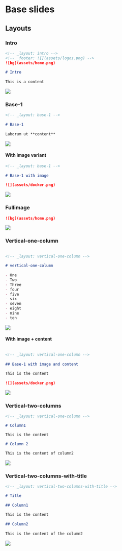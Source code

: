# Base slides

## Layouts

### Intro

```md
<!-- _layout: intro -->  
<!-- _footer: ![](assets/logos.png) -->  
![bg](assets/home.png)  
  
# Intro  
  
This is a content
```

![](docs/intro.png)

### Base-1

```md
<!-- _layout: base-1 -->  
  
# Base-1  
  
Laborum ut **content**
```

![](docs/base1.png)

#### With image variant

```md
<!-- _layout: base-1 -->  
  
# Base-1 with image  
  
![](assets/docker.png)
```

![](https://i.imgur.com/uziiSvZ.png)

### Fullimage

```md
![bg](assets/home.png)
```

![](docs/fullimage.png)

### Vertical-one-column

```md
  
<!-- _layout: vertical-one-column -->  
  
# vertical-one-column  
  
- One  
- Two  
- Three  
- four  
- five  
- six  
- seven  
- eight  
- nine  
- ten  

```

![](docs/vertical-one-column.png)

#### With image + content

```md
  
<!-- _layout: vertical-one-column -->  
  
## Base-1 with image and content  
  
This is the content  
  
![](assets/docker.png)
```

![](https://i.imgur.com/yC8MPHD.png)

### Vertical-two-columns

```md
<!-- _layout: vertical-one-column -->  

# Column1

This is the content

# Column 2

This is the content of column2

```

![](docs/vertical-two-columns.png)

### Vertical-two-columns-with-title

```md
<!-- _layout: vertical-two-columns-with-title -->

# Title  
  
## Column1  
  
This is the content  
  
## Column2  
  
This is the content of the column2

```

![](docs/vertical-two-columns-with-title.png)
